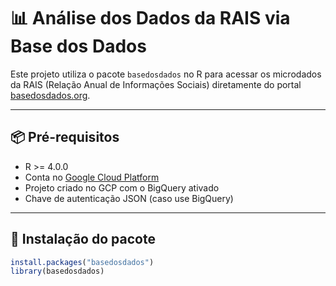 # 📊 Análise dos Dados da RAIS via Base dos Dados

Este projeto utiliza o pacote `basedosdados` no R para acessar os microdados da RAIS (Relação Anual de Informações Sociais) diretamente do portal [basedosdados.org](https://basedosdados.org/).

---

## 📦 Pré-requisitos

- R >= 4.0.0
- Conta no [Google Cloud Platform](https://console.cloud.google.com/)
- Projeto criado no GCP com o BigQuery ativado
- Chave de autenticação JSON (caso use BigQuery)

---

## 🔧 Instalação do pacote

```r
install.packages("basedosdados")
library(basedosdados)
